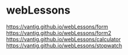 # webLessons
https://vantig.github.io/webLessons/form
<br>
https://vantig.github.io/webLessons/form2
<br>
https://vantig.github.io/webLessons/calculator
<br>
https://vantig.github.io/webLessons/stopwatch
<br>
